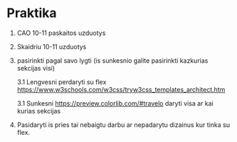 # Praktika

1. CAO 10-11 paskaitos uzduotys
2. Skaidriu 10-11 uzduotys
3. pasirinkti pagal savo lygti (is sunkesnio galite pasirinkti kazkurias sekcijas visi)

   3.1 Lengvesni perdaryti su flex https://www.w3schools.com/w3css/tryw3css_templates_architect.htm

   3.1 Sunkesni https://preview.colorlib.com/#travelo daryti visa ar kai kurias sekcijas

4. Pasidaryti is pries tai nebaigtu darbu ar nepadarytu dizainus kur tinka su flex.

